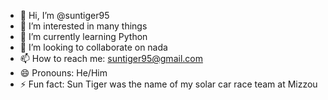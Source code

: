 - 👋 Hi, I’m @suntiger95
- 👀 I’m interested in many things
- 🌱 I’m currently learning Python
- 💞️ I’m looking to collaborate on nada
- 📫 How to reach me: suntiger95@gmail.com
- 😄 Pronouns: He/Him
- ⚡ Fun fact: Sun Tiger was the name of my solar car race team at Mizzou

<!---
suntiger95/suntiger95 is a ✨ special ✨ repository because its `README.md` (this file) appears on your GitHub profile.
You can click the Preview link to take a look at your changes.
--->
